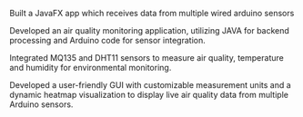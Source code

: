 Built a JavaFX app which receives data from multiple wired arduino sensors

Developed an air quality monitoring application, utilizing JAVA for backend processing and Arduino code for sensor
integration.

Integrated MQ135 and DHT11 sensors to measure air quality, temperature and humidity for environmental monitoring.

Developed a user-friendly GUI with customizable measurement units and a dynamic heatmap visualization to display live air
quality data from multiple Arduino sensors.

